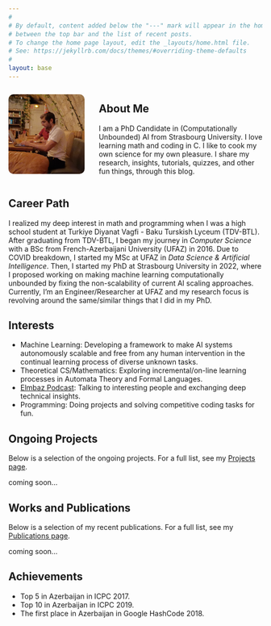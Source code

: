 ```yaml
---
#
# By default, content added below the "---" mark will appear in the home page
# between the top bar and the list of recent posts.
# To change the home page layout, edit the _layouts/home.html file.
# See: https://jekyllrb.com/docs/themes/#overriding-theme-defaults
#
layout: base
---
```


<!-- Photo and Short Bio Section -->
<section style="display: flex; align-items: center; margin-bottom: 2em;">
    <div style="flex: 0 0 30%; margin-right: 2em;">
        <img src="/assets/images/blog-photo.jpeg" alt="Ali Khudiyev" style="width: 100%; max-width: 200px; border-radius: 10px;">
    </div>
    <div style="flex: 1;">
        <h2>About Me</h2>
        <p>
          I am a PhD Candidate in (Computationally Unbounded) AI from Strasbourg University. I love learning math and coding in C. I like to cook my own science for my own pleasure. I share my research, insights, tutorials, quizzes, and other fun things, through this blog.
        </p>
    </div>
</section>

<!-- Extended Biography -->
<section style="margin-bottom: 2em;">
    <h2>Career Path</h2>
    <p>
    I realized my deep interest in math and programming when I was a high school student at Turkiye Diyanat Vagfi - Baku Turskish Lyceum (TDV-BTL). After graduating from TDV-BTL, I began my journey in <i>Computer Science</i> with a BSc from French-Azerbaijani University (UFAZ) in 2016. Due to COVID breakdown, I started my MSc at UFAZ in <i>Data Science & Artificial Intelligence</i>. Then, I started my PhD at Strasbourg University in 2022, where I proposed working on making machine learning computationally unbounded by fixing the non-scalability of current AI scaling approaches. Currently, I’m an Engineer/Researcher at UFAZ and my research focus is revolving around the same/similar things that I did in my PhD.
    </p>
</section>

<!-- Interests -->
<section style="margin-bottom: 2em;">
    <h2>Interests</h2>
    <ul>
        <li>Machine Learning: Developing a framework to make AI systems autonomously scalable and free from any human intervention in the continual learning process of diverse unknown tasks.</li>
        <li>Theoretical CS/Mathematics: Exploring incremental/on-line learning processes in Automata Theory and Formal Languages.</li>
        <li><a href="https://www.youtube.com/@elmbaz" target="_blank">Elmbaz Podcast</a>: Talking to interesting people and exchanging deep technical insights.</li>
        <li>Programming: Doing projects and solving competitive coding tasks for fun.</li>
    </ul>
</section>

<!-- Ongoing Projects -->
<section style="margin-bottom: 2em;">
    <h2>Ongoing Projects</h2>
    <p>Below is a selection of the ongoing projects. For a full list, see my <a href="/projects">Projects page</a>.</p>
    <!-- Example publication with LaTeX equation -->
    <p>coming soon...</p>
</section>

<!-- Works and Publications -->
<section style="margin-bottom: 2em;">
    <h2>Works and Publications</h2>
    <p>Below is a selection of my recent publications. For a full list, see my <a href="/publications">Publications page</a>.</p>
    <!-- Example publication with LaTeX equation -->
    <p>coming soon...</p>
</section>

<!-- Achievements -->
<section style="margin-bottom: 2em;">
    <h2>Achievements</h2>
    <ul>
        <li>Top 5 in Azerbaijan in ICPC 2017.</li>
        <li>Top 10 in Azerbaijan in ICPC 2019.</li>
        <li>The first place in Azerbaijan in Google HashCode 2018.</li>
        <!--
        <li>Best Paper Award at [Conference Name], 2024, for work on [topic].</li>
        <li>Recipient of [Fellowship Name], 2022-2024, supporting AI research.</li>
        <li>Keynote speaker at [Event Name], 2023, on [topic].</li>
        <li>Contributed to [Open-Source Project], with [X] stars on GitHub.</li>
        -->
    </ul>
</section>
